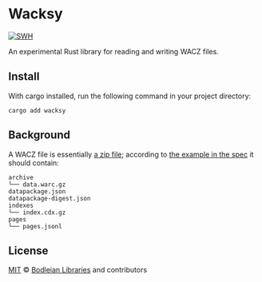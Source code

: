 # Wacksy

[![SWH](https://archive.softwareheritage.org/badge/swh:1:dir:ce81998f0400b211fff19416668bb22d9c53c441/)](https://archive.softwareheritage.org/swh:1:dir:ce81998f0400b211fff19416668bb22d9c53c441;origin=https://github.com/extua/wacksy;visit=swh:1:snp:701dca05ae362b4f3de5d31a2ad5387fa68f02cf;anchor=swh:1:rev:1d054902a74084c8e67798a561d7efe573418e70)

An experimental Rust library for reading and writing WACZ files.

<!-- purpose of this library -->

## Install

With cargo installed, run the following command in your project directory:

```
cargo add wacksy
```

## Background

A WACZ file is essentially [a zip file](https://bikeshed.vibber.net/@brooke/114240574949828718); according to [the example in the spec](https://specs.webrecorder.net/wacz/1.1.1/) it should contain:

```
archive
└── data.warc.gz
datapackage.json
datapackage-digest.json
indexes
└── index.cdx.gz
pages
└── pages.jsonl
```

## License

[MIT](https://github.com/extua/wacksy/blob/main/LICENSE) © [Bodleian Libraries](https://www.bodleian.ox.ac.uk/) and contributors
